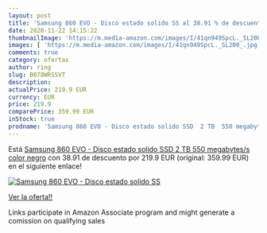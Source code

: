 ```yaml
---
layout: post
title: 'Samsung 860 EVO - Disco estado solido SS al 38.91 % de descuento'
date: 2020-11-22 14:15:22
thumbnailImage: 'https://m.media-amazon.com/images/I/41qn949SpcL._SL200_.jpg'
images: [ 'https://m.media-amazon.com/images/I/41qn949SpcL._SL200_.jpg' ]
comments: true
category: ofertas
author: ring
slug: B078WRSSVT
description:
actualPrice: 219.9 EUR
currency: EUR
price: 219.9
comparePrice: 359.99 EUR
inStock: true
prodname: 'Samsung 860 EVO - Disco estado solido SSD  2 TB  550 megabytes/s  color negro'
---
```


Está [Samsung 860 EVO - Disco estado solido SSD  2 TB  550 megabytes/s  color negro](https://www.amazon.es/dp/B078WRSSVT/?tag=tolees-21) con 38.91 de descuento por 219.9 EUR (original: 359.99 EUR) en el siguiente enlace!

[![Samsung 860 EVO - Disco estado solido SS](https://m.media-amazon.com/images/I/41qn949SpcL._SL200_.jpg)](https://www.amazon.es/dp/B078WRSSVT/?tag=tolees-21)

[Ver la oferta!!](https://www.amazon.es/dp/B078WRSSVT/?tag=tolees-21)

Links participate in Amazon Associate program and might generate a comission on qualifying sales


